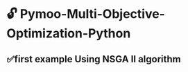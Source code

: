 # :unlock: Pymoo-Multi-Objective-Optimization-Python
##              :white_check_mark:first example Using NSGA II algorithm 
